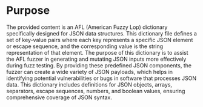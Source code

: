 # Purpose
The provided content is an AFL (American Fuzzy Lop) dictionary specifically designed for JSON data structures. This dictionary file defines a set of key-value pairs where each key represents a specific JSON element or escape sequence, and the corresponding value is the string representation of that element. The purpose of this dictionary is to assist the AFL fuzzer in generating and mutating JSON inputs more effectively during fuzz testing. By providing these predefined JSON components, the fuzzer can create a wide variety of JSON payloads, which helps in identifying potential vulnerabilities or bugs in software that processes JSON data. This dictionary includes definitions for JSON objects, arrays, separators, escape sequences, numbers, and boolean values, ensuring comprehensive coverage of JSON syntax.
